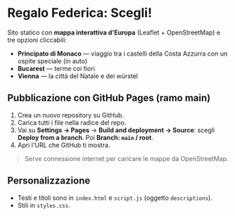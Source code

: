 # Regalo Federica: Scegli!

Sito statico con **mappa interattiva d'Europa** (Leaflet + OpenStreetMap) e tre opzioni cliccabili:
- **Principato di Monaco** — viaggio tra i castelli della Costa Azzurra con un ospite speciale (in auto)
- **Bucarest** — terme coi fiori
- **Vienna** — la città del Natale e dei würstel

## Pubblicazione con GitHub Pages (ramo main)

1. Crea un nuovo repository su GitHub.
2. Carica tutti i file nella radice del repo.
3. Vai su **Settings → Pages** → **Build and deployment → Source**: scegli **Deploy from a branch**. Poi **Branch: `main` / root**.
4. Apri l'URL che GitHub ti mostra.

> Serve connessione internet per caricare le mappe da OpenStreetMap.

## Personalizzazione
- Testi e titoli sono in `index.html` e `script.js` (oggetto `descriptions`).
- Stili in `styles.css`.

